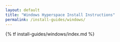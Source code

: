 ```yaml
---
layout: default
title: "Windows Hyperspace Install Instructions"
permalink: /install-guides/windows/
---
```

{% tf install-guides/windows/index.md %}

